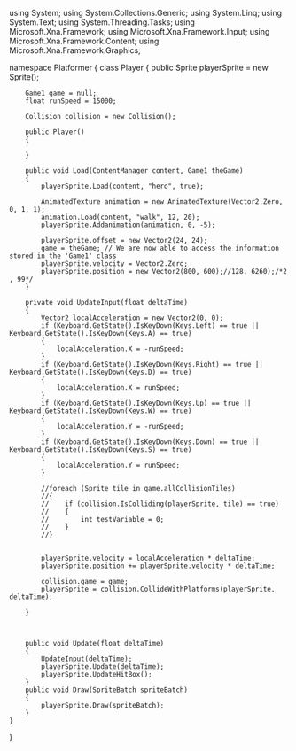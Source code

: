 ﻿using System;
using System.Collections.Generic;
using System.Linq;
using System.Text;
using System.Threading.Tasks;
using Microsoft.Xna.Framework;
using Microsoft.Xna.Framework.Input;
using Microsoft.Xna.Framework.Content;
using Microsoft.Xna.Framework.Graphics;

namespace Platformer
{
    class Player
    {
        public Sprite playerSprite = new Sprite();

        Game1 game = null;
        float runSpeed = 15000;

        Collision collision = new Collision();

        public Player()
        {

        }

        public void Load(ContentManager content, Game1 theGame)
        {
            playerSprite.Load(content, "hero", true);

            AnimatedTexture animation = new AnimatedTexture(Vector2.Zero, 0, 1, 1);
            animation.Load(content, "walk", 12, 20);
            playerSprite.Addanimation(animation, 0, -5);

            playerSprite.offset = new Vector2(24, 24);
            game = theGame; // We are now able to access the information stored in the 'Game1' class
            playerSprite.velocity = Vector2.Zero;
            playerSprite.position = new Vector2(800, 600);//128, 6260);/*2 , 99*/
        }

        private void UpdateInput(float deltaTime)
        {
            Vector2 localAcceleration = new Vector2(0, 0);
            if (Keyboard.GetState().IsKeyDown(Keys.Left) == true || Keyboard.GetState().IsKeyDown(Keys.A) == true)
            {
                localAcceleration.X = -runSpeed;
            }
            if (Keyboard.GetState().IsKeyDown(Keys.Right) == true || Keyboard.GetState().IsKeyDown(Keys.D) == true)
            {
                localAcceleration.X = runSpeed;
            }
            if (Keyboard.GetState().IsKeyDown(Keys.Up) == true || Keyboard.GetState().IsKeyDown(Keys.W) == true)
            {
                localAcceleration.Y = -runSpeed;
            }
            if (Keyboard.GetState().IsKeyDown(Keys.Down) == true || Keyboard.GetState().IsKeyDown(Keys.S) == true)
            {
                localAcceleration.Y = runSpeed;
            }

            //foreach (Sprite tile in game.allCollisionTiles)
            //{
            //    if (collision.IsColliding(playerSprite, tile) == true)
            //    {
            //        int testVariable = 0;
            //    }
            //}


            playerSprite.velocity = localAcceleration * deltaTime;
            playerSprite.position += playerSprite.velocity * deltaTime;

            collision.game = game;
            playerSprite = collision.CollideWithPlatforms(playerSprite, deltaTime);

        }



        public void Update(float deltaTime)
        {
            UpdateInput(deltaTime);
            playerSprite.Update(deltaTime);
            playerSprite.UpdateHitBox();
        }
        public void Draw(SpriteBatch spriteBatch)
        {
            playerSprite.Draw(spriteBatch);
        }
    }
}
